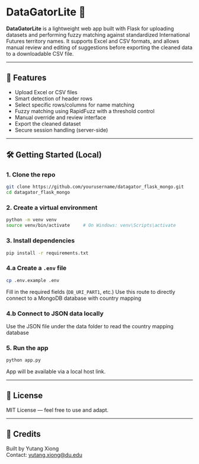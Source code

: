 # DataGatorLite 🐊

**DataGatorLite** is a lightweight web app built with Flask for uploading datasets and performing fuzzy matching against standardized International Futures territory names. It supports Excel and CSV formats, and allows manual review and editing of suggestions before exporting the cleaned data to a downloadable CSV file.

---

## 🚀 Features

- Upload Excel or CSV files
- Smart detection of header rows
- Select specific rows/columns for name matching
- Fuzzy matching using RapidFuzz with a threshold control
- Manual override and review interface
- Export the cleaned dataset
- Secure session handling (server-side)

---

## 🛠️ Getting Started (Local)

### 1. Clone the repo
```bash
git clone https://github.com/yourusername/datagator_flask_mongo.git
cd datagator_flask_mongo
```

### 2. Create a virtual environment
```bash
python -m venv venv
source venv/bin/activate     # On Windows: venv\Scripts\activate
```

### 3. Install dependencies
```bash
pip install -r requirements.txt
```

### 4.a Create a `.env` file
```bash
cp .env.example .env
```
Fill in the required fields (`DB_URI_PART1`, etc.)
Use this route to directly connect to a MongoDB database with country mapping

### 4.b Connect to JSON data locally

Use the JSON file under the data folder to read the country mapping database

### 5. Run the app
```bash
python app.py
```

App will be available via a local host link.

---

## 📄 License

MIT License — feel free to use and adapt.

---

## 🙌 Credits

Built by Yutang Xiong  
Contact: [yutang.xiong@du.edu](mailto:yutang.xiong@du.edu)
